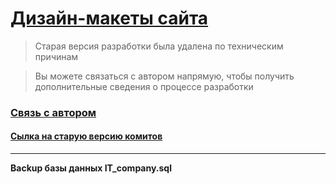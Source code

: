 # [Дизайн-макеты сайта](https://www.figma.com/design/YPspAnMTxEyEAnWmxUP5P3/Untitled?m=auto&t=efZNV3jEcuO9vJby-6)

> Старая версия разработки была удалена по техническим причинам

> Вы можете связаться с автором напрямую, чтобы получить дополнительные сведения о процессе разработки


### [Связь с автором](https://t.me/Stasi4ekKk)
#### [Сылка на старую версию комитов](https://github.com/StanislavSugak/Company_SSN/commits/development/)
-----------------
__Backup базы данных IT_company.sql__

